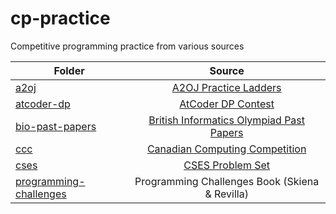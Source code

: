 # cp-practice
Competitive programming practice from various sources

| Folder  | Source |
| ------------- |:-------------:|
| [a2oj](https://github.com/tkburis/cp-practice/tree/main/a2oj)      | [A2OJ Practice Ladders](https://a2oj.com/ladders)     |
| [atcoder-dp](https://github.com/tkburis/cp-practice/tree/main/atcoder-dp)      | [AtCoder DP Contest](https://atcoder.jp/contests/dp/tasks/)     |
| [bio-past-papers](https://github.com/tkburis/cp-practice/tree/main/bio-past-papers)      | [British Informatics Olympiad Past Papers](https://olympiad.org.uk/)     |
| [ccc](https://github.com/tkburis/cp-practice/tree/main/ccc)      | [Canadian Computing Competition](https://cemc.uwaterloo.ca/contests/computing/details.html)     |
|[cses](https://github.com/tkburis/cp-practice/tree/main/cses/)|[CSES Problem Set](https://cses.fi/)|
|[programming-challenges](https://github.com/tkburis/cp-practice/tree/main/programming-challenges)|Programming Challenges Book (Skiena & Revilla)|
